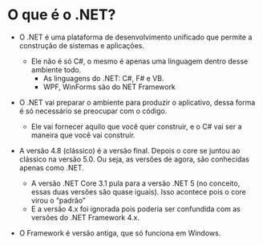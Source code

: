 # O que é o .NET?

* O .NET é uma plataforma de desenvolvimento unificado que permite a construção de sistemas e aplicações.
    * Ele não é só C#, o mesmo é apenas uma linguagem dentro desse ambiente todo.
        * As linguagens do .NET: C#, F# e VB.
        * WPF, WinForms são do NET Framework
* O .NET vai preparar o ambiente para produzir o aplicativo, dessa forma é só necessário se preocupar com o código. 
    * Ele vai fornecer aquilo que você quer construir, e o C# vai ser a maneira que você vai construir.
* A versão 4.8 (clássico) é a versão final. Depois o core se juntou ao clássico na versão 5.0. Ou seja, as versões de agora, são conhecidas apenas como .NET.
  * A versão .NET Core 3.1 pula para a versão .NET 5 (no conceito, essas duas versões são quase iguais). Isso acontece pois o core virou o “padrão”
  * E a versão 4.x foi ignorada pois poderia ser confundida com as versões do .NET Framework 4.x.

* O Framework é versão antiga, que só funciona em Windows.



